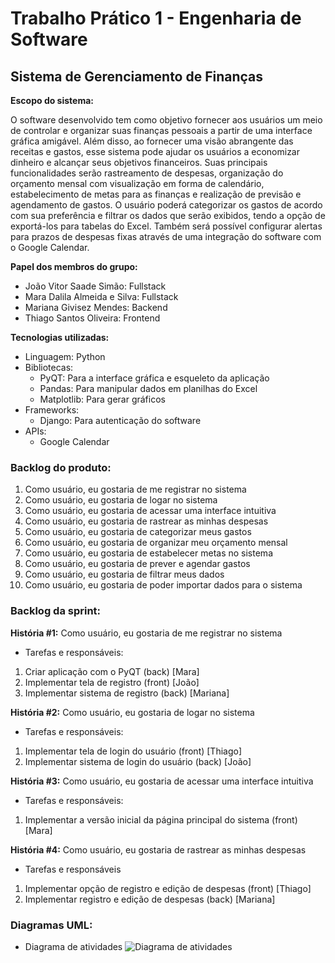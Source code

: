 # Trabalho Prático 1 - Engenharia de Software
## Sistema de Gerenciamento de Finanças
**Escopo do sistema:**

O software desenvolvido tem como objetivo fornecer aos usuários um meio de controlar e organizar suas finanças pessoais a partir de uma interface gráfica amigável. Além disso, ao fornecer uma visão abrangente das receitas e gastos, esse sistema pode ajudar os usuários a economizar dinheiro e alcançar seus objetivos financeiros. Suas principais funcionalidades serão rastreamento de despesas, organização do orçamento mensal com visualização em forma de calendário, estabelecimento de metas para as finanças e realização de previsão e agendamento de gastos. O usuário poderá categorizar os gastos de acordo com sua preferência e filtrar os dados que serão exibidos, tendo a opção de exportá-los para tabelas do Excel. Também será possível configurar alertas para prazos de despesas fixas através de uma integração do software com o Google Calendar.

**Papel dos membros do grupo:**

-  João Vitor Saade Simão: Fullstack
-  Mara Dalila Almeida e Silva: Fullstack
-  Mariana Givisez Mendes: Backend
-  Thiago Santos Oliveira: Frontend

**Tecnologias utilizadas:**

- Linguagem: Python
- Bibliotecas:
  - PyQT: Para a interface gráfica e esqueleto da aplicação
  - Pandas: Para manipular dados em planilhas do Excel
  - Matplotlib: Para gerar gráficos
- Frameworks:
  - Django: Para autenticação do software
- APIs:
  - Google Calendar

### Backlog do produto:
1) Como usuário, eu gostaria de me registrar no sistema
2) Como usuário, eu gostaria de logar no sistema
3) Como usuário, eu gostaria de acessar uma interface intuitiva
4) Como usuário, eu gostaria de rastrear as minhas despesas
5) Como usuário, eu gostaria de categorizar meus gastos
6) Como usuário, eu gostaria de organizar meu orçamento mensal
7) Como usuário, eu gostaria de estabelecer metas no sistema
8) Como usuário, eu gostaria de prever e agendar gastos
9) Como usuário, eu gostaria de filtrar meus dados
10) Como usuário, eu gostaria de poder importar dados para o sistema

### Backlog da sprint:
**História #1:** Como usuário, eu gostaria de me registrar no sistema
- Tarefas e responsáveis:
1) Criar aplicação com o PyQT (back) [Mara]
2) Implementar tela de registro (front) [João] 
3) Implementar sistema de registro (back) [Mariana]

**História #2:** Como usuário, eu gostaria de logar no sistema
- Tarefas e responsáveis:
1) Implementar tela de login do usuário (front) [Thiago]
2) Implementar sistema de login do usuário (back) [João]

**História #3:** Como usuário, eu gostaria de acessar uma interface intuitiva
- Tarefas e responsáveis:
1) Implementar a versão inicial da página principal do sistema (front) [Mara]

**História #4:** Como usuário, eu gostaria de rastrear as minhas despesas
- Tarefas e responsáveis
1) Implementar opção de registro e edição de despesas (front) [Thiago]
2) Implementar registro e edição de despesas (back) [Mariana]

### Diagramas UML:
- Diagrama de atividades
![Diagrama de atividades](https://github.com/MarianaGivisiez/Engenharia-de-Software-24-1/assets/71905731/b35ecc89-d0cb-4e8e-b12a-1f8526acb5d2)

